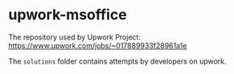 # upwork-msoffice

The repository used by Upwork Project: https://www.upwork.com/jobs/~017889933f28961a1e

The `solutions` folder contains attempts by developers on upwork.